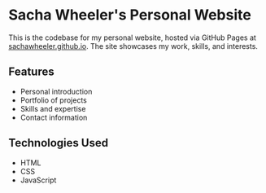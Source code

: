# Sacha Wheeler's Personal Website

This is the codebase for my personal website, hosted via GitHub Pages at [sachawheeler.github.io](https://sachawheeler.github.io). The site showcases my work, skills, and interests.

## Features

- Personal introduction
- Portfolio of projects
- Skills and expertise
- Contact information

## Technologies Used

- HTML
- CSS
- JavaScript
